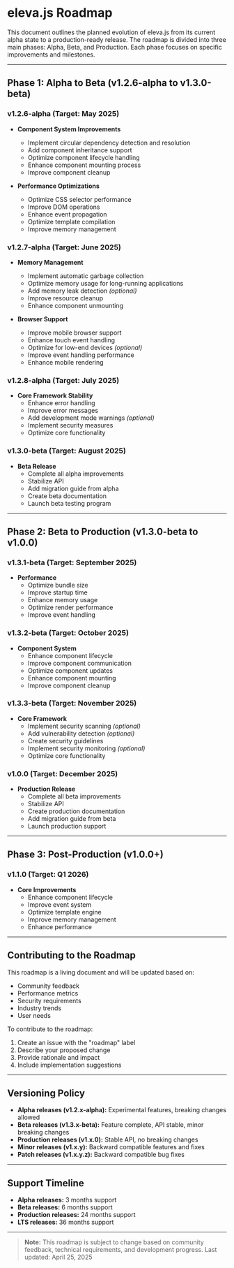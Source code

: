 # eleva.js Roadmap

This document outlines the planned evolution of eleva.js from its current alpha state to a production-ready release. The roadmap is divided into three main phases: Alpha, Beta, and Production. Each phase focuses on specific improvements and milestones.

---

## Phase 1: Alpha to Beta (v1.2.6-alpha to v1.3.0-beta)

### v1.2.6-alpha (Target: May 2025)
- **Component System Improvements**
  - Implement circular dependency detection and resolution
  - Add component inheritance support
  - Optimize component lifecycle handling
  - Enhance component mounting process
  - Improve component cleanup

- **Performance Optimizations**
  - Optimize CSS selector performance
  - Improve DOM operations
  - Enhance event propagation
  - Optimize template compilation
  - Improve memory management

### v1.2.7-alpha (Target: June 2025)
- **Memory Management**
  - Implement automatic garbage collection
  - Optimize memory usage for long-running applications
  - Add memory leak detection *(optional)*
  - Improve resource cleanup
  - Enhance component unmounting

- **Browser Support**
  - Improve mobile browser support
  - Enhance touch event handling
  - Optimize for low-end devices *(optional)*
  - Improve event handling performance
  - Enhance mobile rendering

### v1.2.8-alpha (Target: July 2025)
- **Core Framework Stability**
  - Enhance error handling
  - Improve error messages
  - Add development mode warnings *(optional)*
  - Implement security measures
  - Optimize core functionality

### v1.3.0-beta (Target: August 2025)
- **Beta Release**
  - Complete all alpha improvements
  - Stabilize API
  - Add migration guide from alpha
  - Create beta documentation
  - Launch beta testing program

---

## Phase 2: Beta to Production (v1.3.0-beta to v1.0.0)

### v1.3.1-beta (Target: September 2025)
- **Performance**
  - Optimize bundle size
  - Improve startup time
  - Enhance memory usage
  - Optimize render performance
  - Improve event handling

### v1.3.2-beta (Target: October 2025)
- **Component System**
  - Enhance component lifecycle
  - Improve component communication
  - Optimize component updates
  - Enhance component mounting
  - Improve component cleanup

### v1.3.3-beta (Target: November 2025)
- **Core Framework**
  - Implement security scanning *(optional)*
  - Add vulnerability detection *(optional)*
  - Create security guidelines
  - Implement security monitoring *(optional)*
  - Optimize core functionality

### v1.0.0 (Target: December 2025)
- **Production Release**
  - Complete all beta improvements
  - Stabilize API
  - Create production documentation
  - Add migration guide from beta
  - Launch production support

---

## Phase 3: Post-Production (v1.0.0+)

### v1.1.0 (Target: Q1 2026)
- **Core Improvements**
  - Enhance component lifecycle
  - Improve event system
  - Optimize template engine
  - Improve memory management
  - Enhance performance

---

## Contributing to the Roadmap

This roadmap is a living document and will be updated based on:
- Community feedback
- Performance metrics
- Security requirements
- Industry trends
- User needs

To contribute to the roadmap:
1. Create an issue with the "roadmap" label
2. Describe your proposed change
3. Provide rationale and impact
4. Include implementation suggestions

---

## Versioning Policy

- **Alpha releases (v1.2.x-alpha):** Experimental features, breaking changes allowed
- **Beta releases (v1.3.x-beta):** Feature complete, API stable, minor breaking changes
- **Production releases (v1.x.0):** Stable API, no breaking changes
- **Minor releases (v1.x.y):** Backward compatible features and fixes
- **Patch releases (v1.x.y.z):** Backward compatible bug fixes

---

## Support Timeline

- **Alpha releases:** 3 months support
- **Beta releases:** 6 months support
- **Production releases:** 24 months support
- **LTS releases:** 36 months support

---

> **Note:** This roadmap is subject to change based on community feedback, technical requirements, and development progress. Last updated: April 25, 2025 